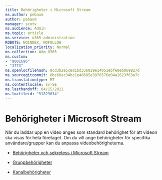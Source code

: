 ```yaml
---
title: Behörigheter i Microsoft Stream
ms.author: pebaum
author: pebaum
manager: scotv
ms.audience: Admin
ms.topic: article
ms.service: o365-administration
ROBOTS: NOINDEX, NOFOLLOW
localization_priority: Normal
ms.collection: Adm_O365
ms.custom:
- "9001696"
- "3773"
ms.openlocfilehash: 9cd3b2e5c8d1bd336029e14051ebfe0eb069827d
ms.sourcegitcommit: 8bc60ec34bc1e40685e3976576e04a2623f63a7c
ms.translationtype: MT
ms.contentlocale: sv-SE
ms.lasthandoff: 04/15/2021
ms.locfileid: "51829034"
---
```

# <a name="permissions-in-microsoft-stream"></a>Behörigheter i Microsoft Stream

När du laddar upp en video anges som standard behörighet för att videon ska visas för hela företaget. Om du vill ange behörigheter för specifika användare/grupper kan du anpassa videobehörigheterna.

- [Behörigheter och sekretess i Microsoft Stream](https://docs.microsoft.com/stream/portal-permissions)

- [Gruppbehörigheter](https://docs.microsoft.com/stream/portal-permissions#group-permissions)

- [Kanalbehörigheter](https://docs.microsoft.com/stream/portal-permissions#channel-permissions)